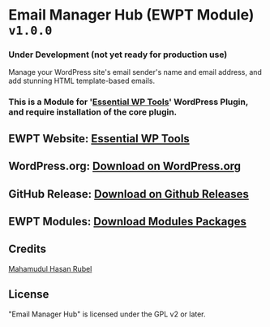 # Email Manager Hub (EWPT Module) `v1.0.0`

### Under Development (not yet ready for production use)

Manage your WordPress site's email sender's name and email address, and add stunning HTML template-based emails.

### This is a Module for '[Essential WP Tools](https://wordpress.org/plugins/essential-wp-tools/)' WordPress Plugin, and require installation of the core plugin.

## EWPT Website: **[Essential WP Tools](https://ewpt.ractstudio.com/)**
## WordPress.org: [Download on WordPress.org](https://wordpress.org/plugins/essential-wp-tools/)
## GitHub Release: [Download on Github Releases](https://github.com/RactStudio/essential-wp-tools/releases)
## EWPT Modules: [Download Modules Packages](https://github.com/RactStudio/ewpt-modules/)


## Credits

[Mahamudul Hasan Rubel](https://mhr.ractstudio.com/)


## License

"Email Manager Hub" is licensed under the GPL v2 or later.
